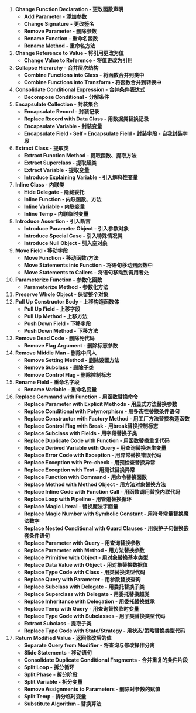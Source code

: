 1. **Change Function Declaration - 更改函数声明**
    - **Add Parameter - 添加参数**
    - **Change Signature - 更改签名**
    - **Remove Parameter - 删除参数**
    - **Rename Function - 重命名函数**
    - **Rename Method - 重命名方法**
2. **Change Reference to Value - 将引用更改为值**
    - **Change Value to Reference - 将值更改为引用**
3. **Collapse Hierarchy - 合并层次结构**
    - **Combine Functions into Class - 将函数合并到类中**
    - **Combine Functions into Transform - 将函数合并到转换中**
4. **Consolidate Conditional Expression - 合并条件表达式**
    - **Decompose Conditional - 分解条件**
5. **Encapsulate Collection - 封装集合**
    - **Encapsulate Record - 封装记录**
    - **Replace Record with Data Class - 用数据类替换记录**
    - **Encapsulate Variable - 封装变量**
    - **Encapsulate Field - Self - Encapsulate Field - 封装字段 - 自我封装字段**
6. **Extract Class - 提取类**
    - **Extract Function Method - 提取函数、提取方法**
    - **Extract Superclass - 提取超类**
    - **Extract Variable - 提取变量**
    - **Introduce Explaining Variable - 引入解释性变量**
7. **Inline Class - 内联类**
   - **Hide Delegate - 隐藏委托**
   - **Inline Function - 内联函数、方法**
   - **Inline Variable - 内联变量**
   - **Inline Temp - 内联临时变量**
8. **Introduce Assertion - 引入断言**
   - **Introduce Parameter Object - 引入参数对象**
   - **Introduce Special Case - 引入特殊情况类**
   - **Introduce Null Object - 引入空对象**
9. **Move Field - 移动字段**
   - **Move Function - 移动函数\方法**
   - **Move Statements into Function - 将语句移动到函数中**
   - **Move Statements to Callers - 将语句移动到调用者处**
10. **Parameterize Function - 参数化函数**
    - **Parameterize Method - 参数化方法**
11. **Preserve Whole Object - 保留整个对象**
12. **Pull Up Constructor Body - 上移构造函数体**
    - **Pull Up Field - 上移字段**
    - **Pull Up Method - 上移方法**
    - **Push Down Field - 下移字段**
    - **Push Down Method - 下移方法**
13. **Remove Dead Code - 删除死代码**
    - **Remove Flag Argument - 删除标志参数**
14. **Remove Middle Man - 删除中间人**
    - **Remove Setting Method - 删除设置方法**
    - **Remove Subclass - 删除子类**
    - **Remove Control Flag - 删除控制标志**
15. **Rename Field - 重命名字段**
    - **Rename Variable - 重命名变量**
16. **Replace Command with Function - 用函数替换命令**
    - **Replace Parameter with Explicit Methods - 用显式方法替换参数**
    - **Replace Conditional with Polymorphism - 用多态性替换条件语句**
    - **Replace Constructor with Factory Method - 用工厂方法替换构造函数**
    - **Replace Control Flag with Break - 用break替换控制标志**
    - **Replace Subclass with Fields - 用字段替换子类**
    - **Replace Duplicate Code with Function - 用函数替换重复代码**
    - **Replace Derived Variable with Query - 用查询替换派生变量**
    - **Replace Error Code with Exception - 用异常替换错误代码**
    - **Replace Exception with Pre-check - 用预检查替换异常**
    - **Replace Exception with Test - 用测试替换异常**
    - **Replace Function with Command - 用命令替换函数**
    - **Replace Method with Method Object - 用方法对象替换方法**
    - **Replace Inline Code with Function Call - 用函数调用替换内联代码**
    - **Replace Loop with Pipeline - 用管道替换循环**
    - **Replace Magic Literal - 替换魔法字面量**
    - **Replace Magic Number with Symbolic Constant - 用符号常量替换魔法数字**
    - **Replace Nested Conditional with Guard Clauses - 用保护子句替换嵌套条件语句**
    - **Replace Parameter with Query - 用查询替换参数**
    - **Replace Parameter with Method - 用方法替换参数**
    - **Replace Primitive with Object - 用对象替换基本类型**
    - **Replace Data Value with Object - 用对象替换数据值**
    - **Replace Type Code with Class - 用类替换类型代码**
    - **Replace Query with Parameter - 用参数替换查询**
    - **Replace Subclass with Delegate - 用委托替换子类**
    - **Replace Superclass with Delegate - 用委托替换超类**
    - **Replace Inheritance with Delegation - 用委托替换继承**
    - **Replace Temp with Query - 用查询替换临时变量**
    - **Replace Type Code with Subclasses - 用子类替换类型代码**
    - **Extract Subclass - 提取子类**
    - **Replace Type Code with State/Strategy - 用状态/策略替换类型代码**
17. **Return Modified Value - 返回修改后的值**
    - **Separate Query from Modifier - 将查询与修改操作分离**
    - **Slide Statements - 移动语句**
    - **Consolidate Duplicate Conditional Fragments - 合并重复的条件片段**
    - **Split Loop - 拆分循环**
    - **Split Phase - 拆分阶段**
    - **Split Variable - 拆分变量**
    - **Remove Assignments to Parameters - 删除对参数的赋值**
    - **Split Temp - 拆分临时变量**
    - **Substitute Algorithm - 替换算法**